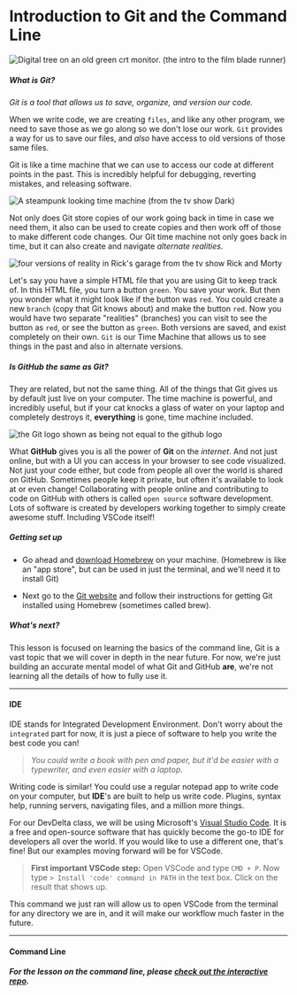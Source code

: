 # Introduction to Git and the Command Line

![Digital tree on an old green crt monitor. (the intro to the film blade runner)](https://i.ytimg.com/vi/XxRV2ZPAYYY/maxresdefault.jpg)

##### What is Git? 

_Git is a tool that allows us to save, organize, and version our code._

When we write code, we are creating `files`, and like any other program, we need to save those as we go along so we don't lose our work. `Git` provides a way for us to save our files, and _also_ have access to old versions of those same files.

Git is like a time machine that we can use to access our code at different points in the past. This is incredibly helpful for debugging, reverting mistakes, and releasing software. 

![A steampunk looking time machine (from the tv show Dark)](https://i.imgur.com/04N5TXU.jpg)

Not only does Git store copies of our work going back in time in case we need them, it also can be used to create copies and then work off of those to make different code changes. Our Git time machine not only goes back in time, but it can also create and navigate _alternate realities_. 

![four versions of reality in Rick's garage from the tv show Rick and Morty](https://i.imgur.com/YclMfE9.jpg)

Let's say you have a simple HTML file that you are using Git to keep track of. In this HTML file, you turn a button `green`. You save your work. But then you wonder what it might look like if the button was `red`. You could create a new `branch` (copy that Git knows about) and make the button `red`. Now you would have two separate "realities" (branches) you can visit to see the button as `red`, or see the button as `green`. Both versions are saved, and exist completely on their own. `Git` is our Time Machine that allows us to see things in the past and also in alternate versions.


##### Is GitHub the same as Git?

They are related, but not the same thing. All of the things that Git gives us by default just live on your computer. The time machine is powerful, and incredibly useful, but if your cat knocks a glass of water on your laptop and completely destroys it, __everything__ is gone, time machine included. 

![the Git logo shown as being not equal to the github logo](https://1.bp.blogspot.com/-WY2YpNr3W6g/UY6tZAc-H3I/AAAAAAAABLY/xJ9x3wIY8V8/s1600/Github2.png)

What __GitHub__ gives you is all the power of __Git__ on the _internet_. And not just online, but with a UI you can access in your browser to see code visualized. Not just your code either, but code from people all over the world is shared on GitHub. Sometimes people keep it private, but often it's available to look at or even change! Collaborating with people online and contributing to code on GitHub with others is called `open source` software development. Lots of software is created by developers working together to simply create awesome stuff. Including VSCode itself! 

##### Getting set up

* Go ahead and [download Homebrew](https://brew.sh/) on your machine. (Homebrew is like an "app store", but can be used in just the terminal, and we'll need it to install Git)

* Next go to the [Git website](https://git-scm.com/downloads) and follow their instructions for getting Git installed using Homebrew (sometimes called brew).

##### What's next?
This lesson is focused on learning the basics of the command line, Git is a vast topic that we will cover in depth in the near future. For now, we're just building an accurate mental model of what Git and GitHub __are__, we're not learning all the details of how to fully use it. 

---

#### IDE

IDE stands for Integrated Development Environment. Don't worry about the `integrated` part for now, it is just a piece of software to help you write the best code you can!

> _You could write a book with pen and paper, but it'd be easier with a typewriter, and even easier with a laptop._

Writing code is similar! You could use a regular notepad app to write code on your computer, but __IDE__'s are built to help us write code. Plugins, syntax help, running servers, navigating files, and a million more things.

For our DevDelta class, we will be using Microsoft's [Visual Studio Code](https://code.visualstudio.com/download). It is a free and open-source software that has quickly become the go-to IDE for developers all over the world. If you would like to use a different one, that's fine! But our examples moving forward will be for VSCode.

> __First important VSCode step:__
> Open VSCode and type `CMD + P`.
> Now type `> Install 'code' command in PATH` in the text box.
> Click on the result that shows up. 

This command we just ran will allow us to open VSCode from the terminal for any directory we are in, and it will make our workflow much faster in the future.

---

#### Command Line
##### For the lesson on the command line, please [check out the interactive repo](https://github.com/mikelbrierly/command-line).

